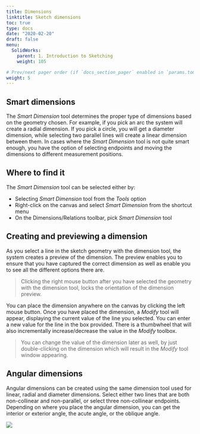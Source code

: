 ```yaml
---
title: Dimensions
linktitle: Sketch dimensions
toc: true
type: docs
date: "2020-02-20"
draft: false
menu:
  SolidWorks:
    parent: 1. Introduction to Sketching
    weight: 105

# Prev/next pager order (if `docs_section_pager` enabled in `params.toml`)
weight: 5
---
```


## Smart dimensions
The *Smart Dimension* tool determines the proper type of dimensions based on the geometry chosen. For example, if you pick an arc the system will create a radial dimension. If you pick a circle, you will get a diameter dimension, while selecting two parallel lines will create a linear dimension between them. In cases where the *Smart Dimension* tool is not quite smart enough, you have the option of selecting endpoints and moving the dimensions to different measurement positions.

## Where to find it
The *Smart Dimension* tool can be selected either by:
* Selecting *Smart Dimension* tool from the *Tools* option
* Right-click on the canvas and select *Smart Dimension* from the shortcut menu
* On the Dimensions/Relations toolbar, pick *Smart Dimension* tool

## Creating and previewing a dimension
As you select a line in the sketch geometry with the dimension tool, the system creates a preview of the dimension. The preview enables you to ensure that you have captured the correct dimension as well as enable you to see all the different options there are.

> Clicking the right mouse button after you have selected the geometry with the dimension tool, locks the orientation of the dimension preview.

You can place the dimension anywhere on the canvas by clicking the left mouse button. Once you have placed the dimension, a *Modify* tool will appear, displaying the current value of the line you selected. You can enter a new value for the line in the box provided. There is a thumbwheel that will also incrementally increase/decrease the value in the *Modify* toolbox.

>You can change the value of the dimension later as well, by just double-clicking on the dimension which will result in the *Modify* tool window appearing.

## Angular dimensions
Angular dimensions can be created using the same dimension tool used for linear, radial and diameter dimensions. Select either two lines that are both non-collinear and non-parallel, or select three non-collinear endpoints.
Depending on where you place the angular dimension, you can get the interior or exterior angle, the acute angle, or the oblique angle.

![](/courses/SolidWorks/1-Dimensions_files/SolidWorks-fully-defined-sketch.PNG)
